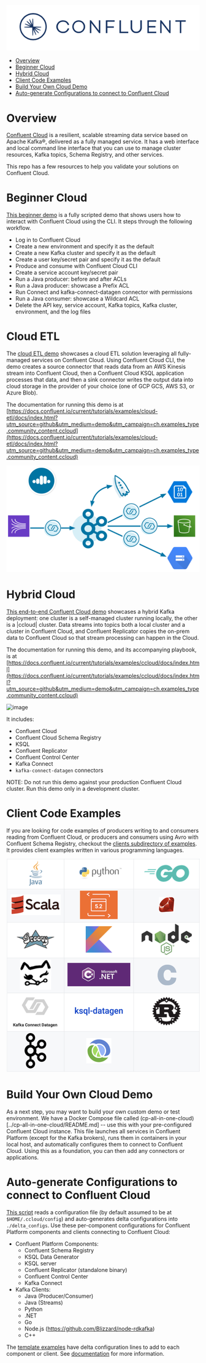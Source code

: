 ![image](../images/confluent-logo-300-2.png)

* [Overview](#overview)
* [Beginner Cloud](#beginner-cloud)
* [Hybrid Cloud](#hybrid-cloud)
* [Client Code Examples](#client-code-examples)
* [Build Your Own Cloud Demo](#build-your-own-cloud-demo)
* [Auto-generate Configurations to connect to Confluent Cloud](#auto-generate-configurations-to-connect-to-confluent-cloud)


# Overview

[Confluent Cloud](https://docs.confluent.io/current/cloud/index.html?utm_source=github&utm_medium=demo&utm_campaign=ch.examples_type.community_content.ccloud) is a resilient, scalable streaming data service based on Apache Kafka®, delivered as a fully managed service.
It has a web interface and local command line interface that you can use to manage cluster resources, Kafka topics, Schema Registry, and other services.

This repo has a few resources to help you validate your solutions on Confluent Cloud.

# Beginner Cloud

[This beginner demo](beginner-cloud/README.md) is a fully scripted demo that shows users how to interact with Confluent Cloud using the CLI.
It steps through the following workflow.

* Log in to Confluent Cloud
* Create a new environment and specify it as the default
* Create a new Kafka cluster and specify it as the default
* Create a user key/secret pair and specify it as the default
* Produce and consume with Confluent Cloud CLI
* Create a service account key/secret pair
* Run a Java producer: before and after ACLs
* Run a Java producer: showcase a Prefix ACL
* Run Connect and kafka-connect-datagen connector with permissions
* Run a Java consumer: showcase a Wildcard ACL
* Delete the API key, service account, Kafka topics, Kafka cluster, environment, and the log files


# Cloud ETL

The [cloud ETL demo](https://docs.confluent.io/current/tutorials/examples/cloud-etl/docs/index.html?utm_source=github&utm_medium=demo&utm_campaign=ch.examples_type.community_content.ccloud) showcases a cloud ETL solution leveraging all fully-managed services on Confluent Cloud.
Using Confluent Cloud CLI, the demo creates a source connector that reads data from an AWS Kinesis stream into Confluent Cloud, then a Confluent Cloud KSQL application processes that data, and then a sink connector writes the output data into cloud storage in the provider of your choice (one of GCP GCS, AWS S3, or Azure Blob).

The documentation for running this demo is at [https://docs.confluent.io/current/tutorials/examples/cloud-etl/docs/index.html?utm_source=github&utm_medium=demo&utm_campaign=ch.examples_type.community_content.ccloud](https://docs.confluent.io/current/tutorials/examples/cloud-etl/docs/index.html?utm_source=github&utm_medium=demo&utm_campaign=ch.examples_type.community_content.ccloud)

![image](../cloud-etl/docs/images/topology.png)


# Hybrid Cloud

[This end-to-end Confluent Cloud demo](https://docs.confluent.io/current/tutorials/examples/ccloud/docs/index.html?utm_source=github&utm_medium=demo&utm_campaign=ch.examples_type.community_content.ccloud) showcases a hybrid Kafka deployment: one cluster is a self-managed cluster running locally, the other is a |ccloud| cluster.
Data streams into topics both a local cluster and a cluster in Confluent Cloud, and Confluent Replicator copies the on-prem data to Confluent Cloud so that stream processing can happen in the Cloud.

The documentation for running this demo, and its accompanying playbook, is at [https://docs.confluent.io/current/tutorials/examples/ccloud/docs/index.html](https://docs.confluent.io/current/tutorials/examples/ccloud/docs/index.html?utm_source=github&utm_medium=demo&utm_campaign=ch.examples_type.community_content.ccloud)

![image](docs/images/schema-registry-local.jpg)

It includes:

* Confluent Cloud
* Confluent Cloud Schema Registry
* KSQL
* Confluent Replicator
* Confluent Control Center
* Kafka Connect
* `kafka-connect-datagen` connectors

NOTE: Do not run this demo against your production Confluent Cloud cluster. Run this demo only in a development cluster.

# Client Code Examples

If you are looking for code examples of producers writing to and consumers reading from Confluent Cloud, or producers and consumers using Avro with Confluent Schema Registry, checkout the [clients subdirectory of examples](../clients).
It provides client examples written in various programming languages.

![image](../clients/cloud/images/clients-all.png)


# Build Your Own Cloud Demo

As a next step, you may want to build your own custom demo or test environment.
We have a Docker Compose file called (cp-all-in-one-cloud)[../cp-all-in-one-cloud/README.md] -- use this with your pre-configured Confluent Cloud instance.
This file launches all services in Confluent Platform (except for the Kafka brokers), runs them in containers in your local host, and automatically configures them to connect to Confluent Cloud.
Using this as a foundation, you can then add any connectors or applications.


# Auto-generate Configurations to connect to Confluent Cloud

[This script](ccloud-generate-cp-configs.sh) reads a configuration file (by default assumed to be at ``$HOME/.ccloud/config``) and auto-generates delta configurations into ``./delta_configs``.
Use these per-component configurations for Confluent Platform components and clients connecting to Confluent Cloud:

* Confluent Platform Components:
  * Confluent Schema Registry
  * KSQL Data Generator
  * KSQL server
  * Confluent Replicator (standalone binary)
  * Confluent Control Center
  * Kafka Connect
* Kafka Clients:
  * Java (Producer/Consumer)
  * Java (Streams)
  * Python
  * .NET
  * Go
  * Node.js (https://github.com/Blizzard/node-rdkafka)
  * C++

The [template examples](template_delta_configs) have delta configuration lines to add to each component or client.
See [documentation](https://docs.confluent.io/current/cloud/connect/auto-generate-configs.html?utm_source=github&utm_medium=demo&utm_campaign=ch.examples_type.community_content.ccloud) for more information.

